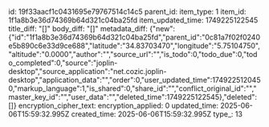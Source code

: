 id: 19f33aacf1c0431695e79767514c14c5
parent_id: 
item_type: 1
item_id: 1f1a8b3e36d74369b64d321c04ba25fd
item_updated_time: 1749225122545
title_diff: "[]"
body_diff: "[]"
metadata_diff: {"new":{"id":"1f1a8b3e36d74369b64d321c04ba25fd","parent_id":"0c81a7f02f0240e5b890c6e33d9ce688","latitude":"34.83703470","longitude":"5.75104750","altitude":"0.0000","author":"","source_url":"","is_todo":0,"todo_due":0,"todo_completed":0,"source":"joplin-desktop","source_application":"net.cozic.joplin-desktop","application_data":"","order":0,"user_updated_time":1749225120450,"markup_language":1,"is_shared":0,"share_id":"","conflict_original_id":"","master_key_id":"","user_data":"","deleted_time":1749225122545},"deleted":[]}
encryption_cipher_text: 
encryption_applied: 0
updated_time: 2025-06-06T15:59:32.995Z
created_time: 2025-06-06T15:59:32.995Z
type_: 13